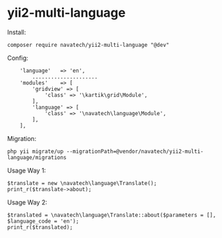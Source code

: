 # yii2-multi-language
Install:
````
composer require navatech/yii2-multi-language "@dev"
````
Config:
````
	'language'   => 'en',
        .....................
	'modules'    => [
		'gridview' => [
			'class' => '\kartik\grid\Module',
		],
		'language' => [
			'class' => '\navatech\language\Module',
		],
	],
````
Migration:
```
php yii migrate/up --migrationPath=@vendor/navatech/yii2-multi-language/migrations
```
Usage Way 1:
````
$translate = new \navatech\language\Translate();
print_r($translate->about);
````
Usage Way 2:
````
$translated = \navatech\language\Translate::about($parameters = [], $language_code = 'en');
print_r($translated);
````